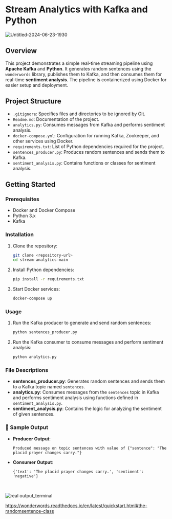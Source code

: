 # Stream Analytics with Kafka and Python

![Untitled-2024-06-23-1930](https://github.com/andrewsuadnya/PROJECT8-DataEngineering-DigitalSkola/assets/90898706/cf1f385a-2381-4c0c-b5af-1c048d4d8f0f)

## Overview
This project demonstrates a simple real-time streaming pipeline using **Apache Kafka** and **Python**. It generates random sentences using the `wonderwords` library, publishes them to Kafka, and then consumes them for real-time **sentiment analysis**. The pipeline is containerized using Docker for easier setup and deployment.

## Project Structure
- `.gitignore`: Specifies files and directories to be ignored by Git.
- `Readme.md`: Documentation of the project.
- `analytics.py`: Consumes messages from Kafka and performs sentiment analysis.
- `docker-compose.yml`: Configuration for running Kafka, Zookeeper, and other services using Docker.
- `requirements.txt`: List of Python dependencies required for the project.
- `sentences_producer.py`: Produces random sentences and sends them to Kafka.
- `sentiment_analysis.py`: Contains functions or classes for sentiment analysis.

## Getting Started

### Prerequisites
- Docker and Docker Compose
- Python 3.x
- Kafka

### Installation
1. Clone the repository:
   ```bash
   git clone <repository-url>
   cd stream-analytics-main
   ```

2. Install Python dependencies:
   ```bash
   pip install -r requirements.txt
   ```

3. Start Docker services:
   ```bash
   docker-compose up
   ```

### Usage

1. Run the Kafka producer to generate and send random sentences:
   ```bash
   python sentences_producer.py
   ```

2. Run the Kafka consumer to consume messages and perform sentiment analysis:
   ```bash
   python analytics.py
   ```

### File Descriptions

- **sentences_producer.py**: Generates random sentences and sends them to a Kafka topic named `sentences`.
- **analytics.py**: Consumes messages from the `sentences` topic in Kafka and performs sentiment analysis using functions defined in `sentiment_analysis.py`.
- **sentiment_analysis.py**: Contains the logic for analyzing the sentiment of given sentences.

### 🧪 Sample Output

- **Producer Output**:
  ```
  Produced message on topic sentences with value of {"sentence": "The placid prayer changes carry."}
  ```

- **Consumer Output**:
  ```
  {'text': 'The placid prayer changes carry.', 'sentiment': 'negative'}
  ```
<br>

![real output_terminal](https://github.com/user-attachments/assets/0272417b-ab22-43e3-8ec1-9bda05fdd0b2)


https://wonderwords.readthedocs.io/en/latest/quickstart.html#the-randomsentence-class
